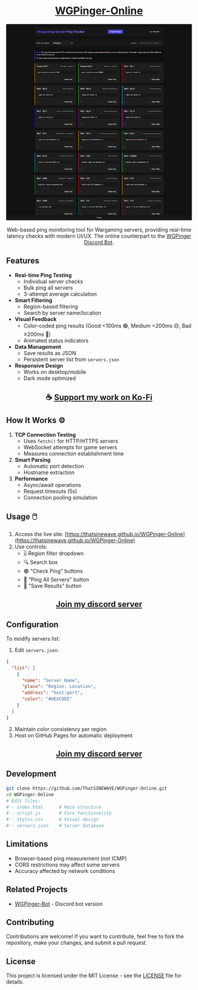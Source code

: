 <div align="center">

# [WGPinger-Online](https://thatsinewave.github.io/WGPinger-Online)

![WGPinger-Online](https://raw.githubusercontent.com/ThatSINEWAVE/WGPinger-Online/refs/heads/main/.github/SCREENSHOTS/WGPinger-Online.png)

Web-based ping monitoring tool for Wargaming servers, providing real-time latency checks with modern UI/UX. The online counterpart to the [WGPinger Discord Bot](https://github.com/ThatSINEWAVE/WGPinger-Bot).

</div>

## Features

- **Real-time Ping Testing**
  - Individual server checks
  - Bulk ping all servers
  - 3-attempt average calculation
- **Smart Filtering**
  - Region-based filtering
  - Search by server name/location
- **Visual Feedback**
  - Color-coded ping results (Good <100ms 🟢, Medium <200ms 🟡, Bad ≥200ms 🔴)
  - Animated status indicators
- **Data Management**
  - Save results as JSON
  - Persistent server list from `servers.json`
- **Responsive Design**
  - Works on desktop/mobile
  - Dark mode optimized

<div align="center">

## ☕ [Support my work on Ko-Fi](https://ko-fi.com/thatsinewave)

</div>

## How It Works ⚙️

1. **TCP Connection Testing**
   - Uses `fetch()` for HTTP/HTTPS servers
   - WebSocket attempts for game servers
   - Measures connection establishment time
2. **Smart Parsing**
   - Automatic port detection
   - Hostname extraction
3. **Performance**
   - Async/await operations
   - Request timeouts (5s)
   - Connection pooling simulation

## Usage 🖱️

1. Access the live site: [https://thatsinewave.github.io/WGPinger-Online](https://thatsinewave.github.io/WGPinger-Online)
2. Use controls:
   - 🎚️ Region filter dropdown
   - 🔍 Search box
   - 🟢 "Check Ping" buttons
   - 🚀 "Ping All Servers" button
   - 💾 "Save Results" button

<div align="center">

## [Join my discord server]()

</div>

## Configuration

To modify servers list:
1. Edit `servers.json`:
```json
{
  "list": [
    {
      "name": "Server Name",
      "place": "Region: Location",
      "address": "host:port",
      "color": "#HEXCODE"
    }
  ]
}
```
2. Maintain color consistency per region
3. Host on GitHub Pages for automatic deployment

<div align="center">

## [Join my discord server](https://thatsinewave.github.io/Discord-Redirect/)

</div>

## Development

```bash
git clone https://github.com/ThatSINEWAVE/WGPinger-Online.git
cd WGPinger-Online
# Edit files:
# - index.html      # Main structure
# - script.js       # Core functionality
# - styles.css      # Visual design
# - servers.json    # Server database
```

## Limitations

- Browser-based ping measurement (not ICMP)
- CORS restrictions may affect some servers
- Accuracy affected by network conditions

## Related Projects

- [WGPinger-Bot](https://github.com/ThatSINEWAVE/WGPinger-Bot) - Discord bot version

## Contributing

Contributions are welcome! If you want to contribute, feel free to fork the repository, make your changes, and submit a pull request.

## License

This project is licensed under the MIT License - see the [LICENSE](LICENSE) file for details.
